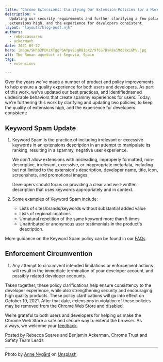 ```yaml
---
title: "Chrome Extensions: Clarifying Our Extension Policies for a More Consistent Web Store"
description: >
  Updating our security requirements and further clarifying a few policies to keep the quality of
  extensions high, and the experience for developers consistent.
layout: "layouts/blog-post.njk"
authors:
  - rebeccasoares
  - ackermanb
date: 2021-09-27
hero: image/SHhb2PDKzXTggPGAYpv8JgR81pX2/9fCG7BsR8e5Md58xiGMV.jpg
alt: The Roman aqueduct at Segovia, Spain
tags:
  - extensions

---
```


Over the years we've made a number of product and policy improvements to help ensure a quality
experience for both users and developers. As part of this work, we've updated our best practices,
and identifiednamed undesirable behaviors that create spammy experiences for users. Today, we're
furthering this work by clarifying and updating two policies, to keep the quality of extensions
high, and the experience for developers consistent:


## Keyword Spam Update

1.  Keyword Spam is the practice of including irrelevant or excessive keywords in an extensions
    description in an attempt to manipulate its ranking, resulting in a spammy, negative user
    experience.
    
    We don't allow extensions with misleading, improperly formatted, non-descriptive, irrelevant,
    excessive, or inappropriate metadata, including but not limited to the extension's description,
    developer name, title, icon, screenshots, and promotional images.
    
    Developers should focus on providing a clear and well-written description that uses keywords
    appropriately and in context.

2.  Some examples of Keyword Spam include:
    *   Lists of sites/brands/keywords without substantial added value
    *   Lists of regional locations
    *   Unnatural repetition of the same keyword more than 5 times
    *   Unattributed or anonymous user testimonials in the product's description.

More guidance on the Keyword Spam policy can be found in our [FAQs](https://developer.chrome.com/docs/webstore/spam-faq/).


## Enforcement Circumvention

1.  Any attempt to circumvent intended limitations or enforcement actions will result in the
    immediate termination of your developer account, and possibly related developer accounts.

Taken together, these policy clarifications help ensure consistency to the developer experience,
while also strengthening security and encouraging high quality products. These policy clarifications
will go into effect on October 19, 2021. After that date, extensions in violation of these policies
may be removed from the Chrome Web Store and disabled.

We’re grateful to both users and developers for helping us make the Chrome Web Store a safe and
secure way to extend the browser. As always, we welcome your
[feedback](https://support.google.com/chrome_webstore/contact/one_stop_support?hl=en).

Posted by Rebecca Soares and Benjamin Ackerman, Chrome Trust and Safety Team Leads


---

Photo by <a href="https://unsplash.com/@polarmermaid?utm_source=unsplash&utm_medium=referral&utm_content=creditCopyText">Anne Nygård</a> on <a href="https://unsplash.com/s/photos/clarify?utm_source=unsplash&utm_medium=referral&utm_content=creditCopyText">Unsplash</a>

